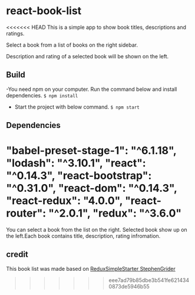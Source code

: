 # react-book-list

<<<<<<< HEAD
This is a simple app to show book titles, descriptions and ratings.

Select a book from a list of books on the right sidebar.

Description and rating of a selected book will be shown on the left.


## Build 
 -You need npm on your computer. Run the command below and install dependencies.
 `$ npm install`
 - Start the project with below command.
 `$ npm start`
 
 
## Dependencies
   "babel-preset-stage-1": "^6.1.18",
   "lodash": "^3.10.1",
    "react": "^0.14.3",
    "react-bootstrap": "^0.31.0",
    "react-dom": "^0.14.3",
    "react-redux": "4.0.0",
    "react-router": "^2.0.1",
    "redux": "^3.6.0"
=======
You can select a book from the list on the right. Selected book show up on the left.Each book contains title, description, rating infromation. 


## credit 
This book list was made based on [ReduxSimpleStarter StephenGrider](https://github.com/StephenGrider/ReduxSimpleStarter) 
>>>>>>> eee7ad79b85dbe3b541fe6214340873de5946b55
